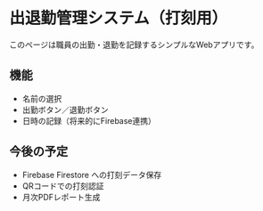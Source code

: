 # 出退勤管理システム（打刻用）

このページは職員の出勤・退勤を記録するシンプルなWebアプリです。

## 機能
- 名前の選択
- 出勤ボタン／退勤ボタン
- 日時の記録（将来的にFirebase連携）

## 今後の予定
- Firebase Firestore への打刻データ保存
- QRコードでの打刻認証
- 月次PDFレポート生成
